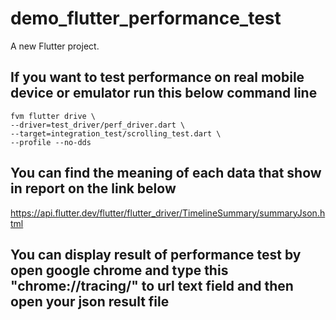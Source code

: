 # demo_flutter_performance_test

A new Flutter project.

## If you want to test performance on real mobile device or emulator run this below command line 

```shell
fvm flutter drive \
--driver=test_driver/perf_driver.dart \
--target=integration_test/scrolling_test.dart \
--profile --no-dds
```

## You can find the meaning of each data that show in report on the link below
https://api.flutter.dev/flutter/flutter_driver/TimelineSummary/summaryJson.html

## You can display result of performance test by open google chrome and type this "chrome://tracing/" to url text field and then open your json result file
